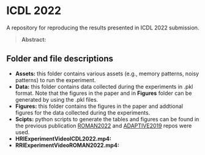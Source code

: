 # ICDL 2022
A repository for reproducing the results presented in ICDL 2022 submission.

> **Abstract:**



## Folder and file descriptions
+ **Assets:** this folder contains various assets (e.g., memory patterns, noisy patterns) to run the experiment.
+ **Data:** this folder contains data collected during the experiments in .pkl format. Note that the figures in the paper and in **Figures** folder can be generated by using the .pkl files. 
+ **Figures:** this folder contains the figures in the paper and addtional figures for the data collected during the experiments.
+ **Scipts:** python scripts to generate the tables and figures can be found in the previous publication [ROMAN2022](https://github.com/muratkirtay/RoMAN2021) and [ADAPTIVE2019](https://github.com/muratkirtay/ADAPTIVE2019) repos were used.
+ **HRIExperimentVideoICDL2022.mp4:** 
+ **RRIExperimentVideoROMAN2022.mp4:** 
 




